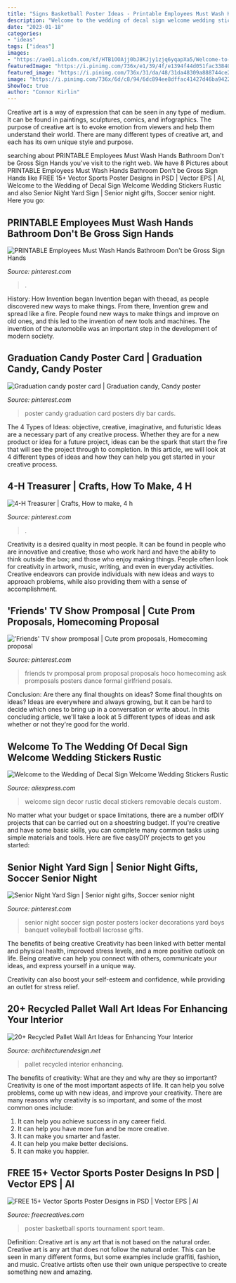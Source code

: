 ```yaml
---
title: "Signs Basketball Poster Ideas - Printable Employees Must Wash Hands Bathroom Don&#039;t Be Gross Sign Hands"
description: "Welcome to the wedding of decal sign welcome wedding stickers rustic"
date: "2023-01-18"
categories:
- "ideas"
tags: ["ideas"]
images:
- "https://ae01.alicdn.com/kf/HTB1OOAjj0bJ8KJjy1zjq6yqapXa5/Welcome-to-the-Wedding-of-Decal-Sign-Welcome-Wedding-Stickers-Rustic-Wedding-Decor-Decals-Removable-Custom.jpg"
featuredImage: "https://i.pinimg.com/736x/e1/39/4f/e1394f44d051fac338404db312800127.jpg"
featured_image: "https://i.pinimg.com/736x/31/da/48/31da48309a888744ce2587c50decc12f--senior-night-soccer-senior-night-posters.jpg"
image: "https://i.pinimg.com/736x/6d/c8/94/6dc894ee8dffac41427d46ba94228201.jpg"
ShowToc: true
author: "Connor Kirlin"
---
```



Creative art is a way of expression that can be seen in any type of medium. It can be found in paintings, sculptures, comics, and infographics. The purpose of creative art is to evoke emotion from viewers and help them understand their world. There are many different types of creative art, and each has its own unique style and purpose.

	

		
searching about PRINTABLE Employees Must Wash Hands Bathroom Don&#039;t be Gross Sign Hands you've visit to the right web. We have 8 Pictures about PRINTABLE Employees Must Wash Hands Bathroom Don&#039;t be Gross Sign Hands like FREE 15+ Vector Sports Poster Designs in PSD | Vector EPS | AI, Welcome to the Wedding of Decal Sign Welcome Wedding Stickers Rustic and also Senior Night Yard Sign | Senior night gifts, Soccer senior night. Here you go:
		
    
## PRINTABLE Employees Must Wash Hands Bathroom Don&#039;t Be Gross Sign Hands

<img loading=lazy src="https://i.pinimg.com/736x/59/28/77/59287795ca5f81d63116298bd320cd9f.jpg" onerror="this.onerror=null;this.src='https://tse4.mm.bing.net/th?id=OIP.zhii1gdeorUgHddwuOs26QHaMw&amp;pid=15.1';" alt="PRINTABLE Employees Must Wash Hands Bathroom Don&#039;t be Gross Sign Hands">

_Source: pinterest.com_

>. 

	

History: How Invention began
Invention began with theead, as people discovered new ways to make things. From there, Invention grew and spread like a fire. People found new ways to make things and improve on old ones, and this led to the invention of new tools and machines. The invention of the automobile was an important step in the development of modern society.

    
## Graduation Candy Poster Card | Graduation Candy, Candy Poster

<img loading=lazy src="https://i.pinimg.com/736x/e1/39/4f/e1394f44d051fac338404db312800127.jpg" onerror="this.onerror=null;this.src='https://tse4.mm.bing.net/th?id=OIP.6VAsl_D-bU7GdyQ-ZlmWqgHaJ3&amp;pid=15.1';" alt="Graduation candy poster card | Graduation candy, Candy poster">

_Source: pinterest.com_

>poster candy graduation card posters diy bar cards. 

	

The 4 Types of Ideas: objective, creative, imaginative, and futuristic
Ideas are a necessary part of any creative process. Whether they are for a new product or idea for a future project, ideas can be the spark that start the fire that will see the project through to completion. In this article, we will look at 4 different types of ideas and how they can help you get started in your creative process.

    
## 4-H Treasurer | Crafts, How To Make, 4 H

<img loading=lazy src="https://i.pinimg.com/736x/4b/a7/85/4ba78509ca408a450e74302ac01b9654--campaign-ideas.jpg" onerror="this.onerror=null;this.src='https://tse3.mm.bing.net/th?id=OIP.YGa4z6WWlrRLwdqRp9iz5AHaJ3&amp;pid=15.1';" alt="4-H Treasurer | Crafts, How to make, 4 h">

_Source: pinterest.com_

>. 

	

Creativity is a desired quality in most people. It can be found in people who are innovative and creative; those who work hard and have the ability to think outside the box; and those who enjoy making things. People often look for creativity in artwork, music, writing, and even in everyday activities. Creative endeavors can provide individuals with new ideas and ways to approach problems, while also providing them with a sense of accomplishment.

    
## &#039;Friends&#039; TV Show Promposal | Cute Prom Proposals, Homecoming Proposal

<img loading=lazy src="https://i.pinimg.com/736x/6d/c8/94/6dc894ee8dffac41427d46ba94228201.jpg" onerror="this.onerror=null;this.src='https://tse2.mm.bing.net/th?id=OIP.nYO3qaVAeAv7ZeXwbGcgugHaJ2&amp;pid=15.1';" alt="&#039;Friends&#039; TV show promposal | Cute prom proposals, Homecoming proposal">

_Source: pinterest.com_

>friends tv promposal prom proposal proposals hoco homecoming ask promposals posters dance formal girlfriend posals. 

	

Conclusion: Are there any final thoughts on ideas?
Some final thoughts on ideas? Ideas are everywhere and always growing, but it can be hard to decide which ones to bring up in a conversation or write about. In this concluding article, we'll take a look at 5 different types of ideas and ask whether or not they're good for the world.

    
## Welcome To The Wedding Of Decal Sign Welcome Wedding Stickers Rustic

<img loading=lazy src="https://ae01.alicdn.com/kf/HTB1OOAjj0bJ8KJjy1zjq6yqapXa5/Welcome-to-the-Wedding-of-Decal-Sign-Welcome-Wedding-Stickers-Rustic-Wedding-Decor-Decals-Removable-Custom.jpg" onerror="this.onerror=null;this.src='https://tse4.mm.bing.net/th?id=OIP.vFyamBnfS4UQEc_Rxu4k9QHaJ3&amp;pid=15.1';" alt="Welcome to the Wedding of Decal Sign Welcome Wedding Stickers Rustic">

_Source: aliexpress.com_

>welcome sign decor rustic decal stickers removable decals custom. 

	

No matter what your budget or space limitations, there are a number ofDIY projects that can be carried out on a shoestring budget. If you're creative and have some basic skills, you can complete many common tasks using simple materials and tools. Here are five easyDIY projects to get you started: 

    
## Senior Night Yard Sign | Senior Night Gifts, Soccer Senior Night

<img loading=lazy src="https://i.pinimg.com/736x/31/da/48/31da48309a888744ce2587c50decc12f--senior-night-soccer-senior-night-posters.jpg" onerror="this.onerror=null;this.src='https://tse4.mm.bing.net/th?id=OIP.TSYXN4gF3XGEkN2HpW40OgHaJ3&amp;pid=15.1';" alt="Senior Night Yard Sign | Senior night gifts, Soccer senior night">

_Source: pinterest.com_

>senior night soccer sign poster posters locker decorations yard boys banquet volleyball football lacrosse gifts. 

	

The benefits of being creative
Creativity has been linked with better mental and physical health, improved stress levels, and a more positive outlook on life.
Being creative can help you connect with others, communicate your ideas, and express yourself in a unique way.

Creativity can also boost your self-esteem and confidence, while providing an outlet for stress relief.

    
## 20+ Recycled Pallet Wall Art Ideas For Enhancing Your Interior

<img loading=lazy src="https://cdn.architecturendesign.net/wp-content/uploads/2015/06/AD-Pallet-Wall-Art-7.jpg" onerror="this.onerror=null;this.src='https://tse1.mm.bing.net/th?id=OIP.Q3UQX1J8h8p5UFXXuB7W6gHaQP&amp;pid=15.1';" alt="20+ Recycled Pallet Wall Art Ideas for Enhancing Your Interior">

_Source: architecturendesign.net_

>pallet recycled interior enhancing. 

	

The benefits of creativity: What are they and why are they so important?
Creativity is one of the most important aspects of life. It can help you solve problems, come up with new ideas, and improve your creativity. There are many reasons why creativity is so important, and some of the most common ones include: 
1) It can help you achieve success in any career field.
2) It can help you have more fun and be more creative. 
3) It can make you smarter and faster. 
4) It can help you make better decisions. 
5) It can make you happier.

    
## FREE 15+ Vector Sports Poster Designs In PSD | Vector EPS | AI

<img loading=lazy src="https://images.freecreatives.com/wp-content/uploads/2015/09/basketball-tournament-poster.jpg" onerror="this.onerror=null;this.src='https://tse3.mm.bing.net/th?id=OIP.Otv1jtrzBdxLYCfHjlUDugHaKx&amp;pid=15.1';" alt="FREE 15+ Vector Sports Poster Designs in PSD | Vector EPS | AI">

_Source: freecreatives.com_

>poster basketball sports tournament sport team. 

	

Definition: Creative art is any art that is not based on the natural order.
Creative art is any art that does not follow the natural order. This can be seen in many different forms, but some examples include graffiti, fashion, and music. Creative artists often use their own unique perspective to create something new and amazing.

